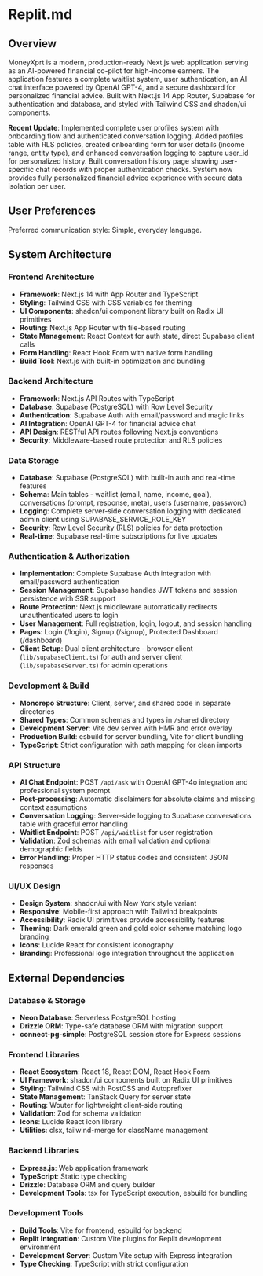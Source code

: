 # Replit.md

## Overview

MoneyXprt is a modern, production-ready Next.js web application serving as an AI-powered financial co-pilot for high-income earners. The application features a complete waitlist system, user authentication, an AI chat interface powered by OpenAI GPT-4, and a secure dashboard for personalized financial advice. Built with Next.js 14 App Router, Supabase for authentication and database, and styled with Tailwind CSS and shadcn/ui components.

**Recent Update**: Implemented complete user profiles system with onboarding flow and authenticated conversation logging. Added profiles table with RLS policies, created onboarding form for user details (income range, entity type), and enhanced conversation logging to capture user_id for personalized history. Built conversation history page showing user-specific chat records with proper authentication checks. System now provides fully personalized financial advice experience with secure data isolation per user.

## User Preferences

Preferred communication style: Simple, everyday language.

## System Architecture

### Frontend Architecture
- **Framework**: Next.js 14 with App Router and TypeScript
- **Styling**: Tailwind CSS with CSS variables for theming
- **UI Components**: shadcn/ui component library built on Radix UI primitives
- **Routing**: Next.js App Router with file-based routing
- **State Management**: React Context for auth state, direct Supabase client calls
- **Form Handling**: React Hook Form with native form handling
- **Build Tool**: Next.js with built-in optimization and bundling

### Backend Architecture
- **Framework**: Next.js API Routes with TypeScript
- **Database**: Supabase (PostgreSQL) with Row Level Security
- **Authentication**: Supabase Auth with email/password and magic links
- **AI Integration**: OpenAI GPT-4 for financial advice chat
- **API Design**: RESTful API routes following Next.js conventions
- **Security**: Middleware-based route protection and RLS policies

### Data Storage
- **Database**: Supabase (PostgreSQL) with built-in auth and real-time features
- **Schema**: Main tables - waitlist (email, name, income, goal), conversations (prompt, response, meta), users (username, password)
- **Logging**: Complete server-side conversation logging with dedicated admin client using SUPABASE_SERVICE_ROLE_KEY
- **Security**: Row Level Security (RLS) policies for data protection
- **Real-time**: Supabase real-time subscriptions for live updates

### Authentication & Authorization
- **Implementation**: Complete Supabase Auth integration with email/password authentication
- **Session Management**: Supabase handles JWT tokens and session persistence with SSR support
- **Route Protection**: Next.js middleware automatically redirects unauthenticated users to login
- **User Management**: Full registration, login, logout, and session handling
- **Pages**: Login (/login), Signup (/signup), Protected Dashboard (/dashboard)
- **Client Setup**: Dual client architecture - browser client (`lib/supabaseClient.ts`) for auth and server client (`lib/supabaseServer.ts`) for admin operations

### Development & Build
- **Monorepo Structure**: Client, server, and shared code in separate directories
- **Shared Types**: Common schemas and types in `/shared` directory
- **Development Server**: Vite dev server with HMR and error overlay
- **Production Build**: esbuild for server bundling, Vite for client bundling
- **TypeScript**: Strict configuration with path mapping for clean imports

### API Structure
- **AI Chat Endpoint**: POST `/api/ask` with OpenAI GPT-4o integration and professional system prompt
- **Post-processing**: Automatic disclaimers for absolute claims and missing context assumptions
- **Conversation Logging**: Server-side logging to Supabase conversations table with graceful error handling
- **Waitlist Endpoint**: POST `/api/waitlist` for user registration
- **Validation**: Zod schemas with email validation and optional demographic fields
- **Error Handling**: Proper HTTP status codes and consistent JSON responses

### UI/UX Design
- **Design System**: shadcn/ui with New York style variant
- **Responsive**: Mobile-first approach with Tailwind breakpoints
- **Accessibility**: Radix UI primitives provide accessibility features
- **Theming**: Dark emerald green and gold color scheme matching logo branding
- **Icons**: Lucide React for consistent iconography
- **Branding**: Professional logo integration throughout the application

## External Dependencies

### Database & Storage
- **Neon Database**: Serverless PostgreSQL hosting
- **Drizzle ORM**: Type-safe database ORM with migration support
- **connect-pg-simple**: PostgreSQL session store for Express sessions

### Frontend Libraries
- **React Ecosystem**: React 18, React DOM, React Hook Form
- **UI Framework**: shadcn/ui components built on Radix UI primitives
- **Styling**: Tailwind CSS with PostCSS and Autoprefixer
- **State Management**: TanStack Query for server state
- **Routing**: Wouter for lightweight client-side routing
- **Validation**: Zod for schema validation
- **Icons**: Lucide React icon library
- **Utilities**: clsx, tailwind-merge for className management

### Backend Libraries
- **Express.js**: Web application framework
- **TypeScript**: Static type checking
- **Drizzle**: Database ORM and query builder
- **Development Tools**: tsx for TypeScript execution, esbuild for bundling

### Development Tools
- **Build Tools**: Vite for frontend, esbuild for backend
- **Replit Integration**: Custom Vite plugins for Replit development environment
- **Development Server**: Custom Vite setup with Express integration
- **Type Checking**: TypeScript with strict configuration